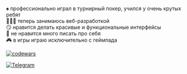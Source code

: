 ♠️ профессионально играл в турнирный покер, учился у очень крутых ребят  
🧑🏻‍💻 теперь занимаюсь веб-разработкой  
😏 нравится делать красивые и функциональные интерфейсы  
😤 не нравится много писать про себя  
🎮 в игры играю исключительно с геймпада  

[![codewars](https://www.codewars.com/users/ArtyemSavchenko/badges/micro)](https://www.codewars.com/users/ArtyemSavchenko)  

[![Telegram](https://img.shields.io/badge/Telegram-2CA5E0?style=for-the-badge&logo=telegram&logoColor=white)](https://t.me/artyem_savchenko)
